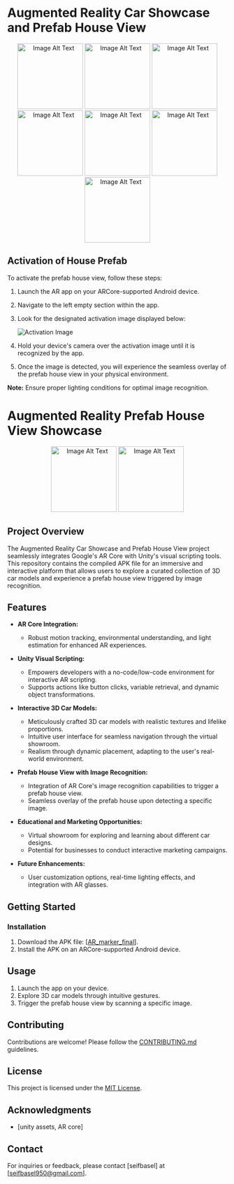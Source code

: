 # Augmented Reality Car Showcase and Prefab House View

<p align="center">
  <img src="pics/1.jpg" alt="Image Alt Text" width="150" />
  <img src="pics/2.jpg" alt="Image Alt Text" width="150" />
  <img src="pics/3.jpg" alt="Image Alt Text" width="150" />
  <img src="pics/4.jpg" alt="Image Alt Text" width="150" />
  <img src="pics/5.jpg" alt="Image Alt Text" width="150" />
  <img src="pics/6.jpg" alt="Image Alt Text" width="150" />
  <img src="pics/7.jpg" alt="Image Alt Text" width="150" />
</p>

## Activation of House Prefab

To activate the prefab house view, follow these steps:

1. Launch the AR app on your ARCore-supported Android device.

2. Navigate to the left empty section within the app.

3. Look for the designated activation image displayed below:

   ![Activation Image](pics/house.png)

4. Hold your device's camera over the activation image until it is recognized by the app.

5. Once the image is detected, you will experience the seamless overlay of the prefab house view in your physical environment.

**Note:** Ensure proper lighting conditions for optimal image recognition.

# Augmented Reality Prefab House View Showcase

<p align="center">
<img src="pics/8.jpg" alt="Image Alt Text" width="150" />
<img src="pics/9.jpg" alt="Image Alt Text" width="150" />
</p>

## Project Overview
The Augmented Reality Car Showcase and Prefab House View project seamlessly integrates Google's AR Core with Unity's visual scripting tools. This repository contains the compiled APK file for an immersive and interactive platform that allows users to explore a curated collection of 3D car models and experience a prefab house view triggered by image recognition.

## Features

- **AR Core Integration:**
  - Robust motion tracking, environmental understanding, and light estimation for enhanced AR experiences.

- **Unity Visual Scripting:**
  - Empowers developers with a no-code/low-code environment for interactive AR scripting.
  - Supports actions like button clicks, variable retrieval, and dynamic object transformations.

- **Interactive 3D Car Models:**
  - Meticulously crafted 3D car models with realistic textures and lifelike proportions.
  - Intuitive user interface for seamless navigation through the virtual showroom.
  - Realism through dynamic placement, adapting to the user's real-world environment.

- **Prefab House View with Image Recognition:**
  - Integration of AR Core's image recognition capabilities to trigger a prefab house view.
  - Seamless overlay of the prefab house upon detecting a specific image.

- **Educational and Marketing Opportunities:**
  - Virtual showroom for exploring and learning about different car designs.
  - Potential for businesses to conduct interactive marketing campaigns.

- **Future Enhancements:**
  - User customization options, real-time lighting effects, and integration with AR glasses.

## Getting Started

### Installation

1. Download the APK file: [[AR_marker_final](AR_seif_app.apk)].
2. Install the APK on an ARCore-supported Android device.

## Usage

1. Launch the app on your device.
2. Explore 3D car models through intuitive gestures.
3. Trigger the prefab house view by scanning a specific image.

## Contributing

Contributions are welcome! Please follow the [CONTRIBUTING.md](CONTRIBUTING.md) guidelines.

## License

This project is licensed under the [MIT License](LICENSE).

## Acknowledgments

- [unity assets, AR core]

## Contact

For inquiries or feedback, please contact [seifbasel] at [seifbasel950@gmail.com].
